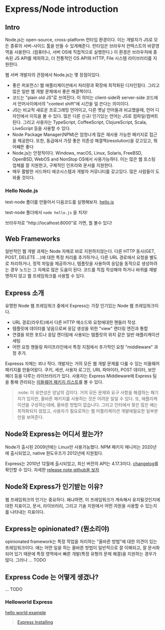# Express/Node introduction

## Intro 
Node.js는 open-source, cross-platform 런타임 환경이다. 이는 개발자가 JS로 모든 종류의 서버-사이드 툴을 만들 수 있게해준다.
런타임은 브라우저 컨텍스트의 바깥영역을 사용한다. (컴퓨터나, 서버 OS에 직접적으로 실행한다.)
이 환경은 브라우저에 종속된 JS API를 제외하고, 더 전통적인 OS API와 HTTP, File 시스템 라이브러리를 지원한다.

웹 서버 개발자의 관점에서 Node.js는 몇 장점이있다.
- 좋은 퍼포먼스! 웹 애플리케이션에서 처리량과 확장에 최적화된 디자인됬다. 그리고 많은 일반 웹 개발 문제애서 좋은 해결책이다.
- 코드는 "plain old JS"로 쓰여진다. 이 의미는 client-side와 server-side 코드에서 언어사이에서의 "context shift"에 시간을 덜 쓴다는 의미이다. 
- JS는 비교적 새로운 프로그래밍 언어이고, 다른 옛날 언어들과 비교했을때, 언어 디자인에서 이득을 볼 수 있다. 많은 다른 신규/ 인기있는 언어는 JS로 컴파일/컴버트 된다. 그리고 사용자는 TypeScript, CoffeeScript, ClojureScript, Scala, LiveScript 등을 사용할 수 있다.
- Node Package Manager(NPM)은 엄청나게 많은 재사용 가능한 패키지로 접근을 제공한다. 또한, 동급에서 가장 좋은 의존성 해결책(resolution)을 갖고있고, 뭐 어째뜬 좋다
- Node.js는 안정적이다. Windows, macOS, Linux, Solaris, FreeBSD, OpenBSD, WebOS and NonStop OS에서 사용가능하다.
이는 많은 웹 호스팅 업체를 잘 지원한고, 구체적인 인프라와 문서를 지원한다.
- 매우 활발한 서드파티 에코시스템과 개발자 커뮤니티를 갖고있다. 많은 사람들이 도와줄 것이다.

### Hello Node.js
test-node 폴더를 만들어서 다음코드를 실행해보자.
[hello.js](test-node/hello.js)

test-node 폴더에서 ```node hello.js``` 을 치자! 

브라우저로 "http://localhost:8000"로 가면, 뭘 볼수 있디!

## Web Frameworks
일반적인 웹 개발 과제는 Node 자체로 바로 지원하지않는다.
다른 HTTP 동사(GET, POST, DELETE ...)에 대한 특정 처리를 추가하거나, 다른 URL 경로에서 요청을 별도로 처리하거나, 정적 파일을 제공하거나, 템플릿을 사용하여 응답을 동적으로 생성하려는 경우 노드는 그 자체로 많은 도움이 된다.
코드를 직접 작성해야 하거나 바퀴를 재발명하지 않고 웹 프레임워크를 사용할 수 있다.

## Express 소개
유명한 Node 웹 프레임워크 중에서 Express는 가장 인기있는 Node 웹 프레임워크이다.

- URL 경로(라우트)에서 다른 HTTP 메소드와 요청에대한 핸들러 작성.
- 템플릿에 데이터를 넣음으로써 응답 생성을 위한 "view" 랜더링 엔진과 통합
- 연결을 위한 포트나 응답 랜더링에 사용되는 템플릿의 위치 같은 일반 애플리케이션 세팅
- 어떤 요청 핸들링 파이프라인에서 특정 지점에서 추가적인 요청 "middleware" 과정 추가.

Expresss 자체는 꾀나 작다. 개발자는 거의 모든 웹 개발 문제를 다룰 수 있는 미들웨어 패키지를 만들어왔다.
쿠키, 세션, 사용자 로그인, URL 파마이터, POST 데이터, 보안 헤더 등을 다루는 라이브러리가 있다.
사용자는 Express Middleware에 Express 팀을 통해 관리되는 [미들웨어 패키지 리스트](https://expressjs.com/en/resources/middleware.html)를 볼 수 있다.

> :note: 이 유연성은 양날의 검이다. 거의 모든 문제와 요구 사항을 해결하는 패기지가 있지만, 올바른 패키지를 사용하는 것은 어려운 일일 수 있다.
또, 애플리케이션을 구성하는데에, 올바른 방법이 없습니다. 그리고 인터에서 찾은 많은 예는 최적화되지 않았고, 사용자가 필요로하는 웹 어플리케이션 개발에필요한 일부분만을 보여준다. 

## Node와 Express는 어디서 왔는가?
Node가 출시된 2009년에는 Linux만 사용가능했다. NPM 패키지 매니저는 2020년에 출시되었고, native 원도우즈가 2012년에 지원됬다.

Express는 2010년 12월에 출시되었고, 최신 버전의 API는 4.17.3이다. [changelog](https://expressjs.com/en/changelog/4x.html)를 확인할 수 있다.
자세한 [release note github을 보자](https://github.com/expressjs/express/blob/master/History.md)

## Node와 Express가 인기받는 이유?
웹 프레임워크의 인기는 중요하다. 왜냐하면, 이 프레임워크가 계속해서 유지될것인지에 대한 지표이고, 문서, 라이브러리, 그리고 기술 지원에서 어떤 자원을 사용할 수 있는지를 나타내는 지표이다.

## Express는 opinionated? (뭔소리야)
opinionated framework는 특정 작업을 처리하는 "올바른 방법"에 대한 의견이 있는 프레임워크이다. 얘는 어떤 일을 하는 올바른 방법이 일반적으로 잘 이해되고,
잘 문서화되어 있기 때문에 특정 영역에서 빠른 개발(특정 유형의 문제 해결)을 지원하는 경우가 많다. 그러나 
... TODO

## Express Code 는 어떻게 생겼나?
... TODO

### Helloworld Express
[hello world example](node/app.js)

> [Express Installing](https://expressjs.com/en/starter/installing.html)

